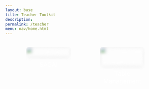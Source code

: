 ```yaml
---
layout: base 
title: Teacher Toolkit
description: 
permalink: /teacher
menu: nav/home.html
---
```


<div class="toolkit-buttons">
  <a href="{{site.baseurl}}/teacher/sagai" class="toolkit-button" data-description="Tired of opening ChatGPT all day everyday? Want an AI companion with you on the site that helps you study for CSA? Look no further! Here you can use AI to generate hacks for practice, grade your hack answers and get feedback, and ask questions to your follow classmates and teachers!">
    <img src="{{site.baseurl}}/images/toolkit-nav-buttons/sagai.png" alt="SAGAI" />
    <span class="button-name">SAGAI</span>
    <div class="description">
      <p>Tired of opening ChatGPT all day everyday? Want an AI companion with you on the site that helps you study for CSA? Look no further! Here you can use AI to generate hacks for practice, grade your hack answers and get feedback, and ask questions to your follow classmates and teachers!</p>
    </div>
  </a>
  <a href = "{{site.baseurl}}/teacher-toolkit/period1" class="toolkit-button" data-description="View and manage student seating arrangements across all periods of our AP CSA class. Track the progress of each team, monitor tasks assigned to individuals at each table, and gain insights into each student’s GitHub activity, including their number of commits, issues, and more!">
    <img src="{{site.baseurl}}/images/toolkit-nav-buttons/studentmanagement.png" alt="StudentManagement"/>
    <span class="button-name">Table Management</span>
    <div class="description">
      <p>View and manage student seating arrangements across all periods of our AP CSA class. Track the progress of each team, monitor tasks assigned to individuals at each table, and gain insights into each student’s GitHub activity, including their number of commits, issues, and more!</p>
    </div>
  </a>
</div>

  <style>
  .toolkit-buttons {
    display: flex;
    justify-content: space-around;
    align-items: flex-start;
    height: 100vh;
    margin: 0;
    padding: 20px;
  }

  .toolkit-button {
    width: 30%;
    height: auto;
    background-color: transparent;
    color: white;
    font-size: 1.5rem;
    border: none;
    border-radius: 8px;
    cursor: pointer;
    position: relative;
    overflow: hidden;
    transition: all 0.3s ease;
    display: flex;
    flex-direction: column;
    justify-content: flex-start;
    align-items: center;
    text-align: center;
    text-decoration: none;
    padding-bottom: 20px;
  }

  .toolkit-button img {
    width: 100%;
    height: auto;
    object-fit: cover;
    border-radius: 8px;
    filter: blur(5px);
    transition: filter 0.3s ease, transform 0.3s ease;
  }

  .toolkit-button .button-name {
    position: relative;
    z-index: 1;
    font-size: 1.2rem;
    margin: 10px 0;
  }

  .toolkit-button .description {
    opacity: 0;
    position: relative;
    background: none
    color: white;
    padding: 10px;
    text-align: center;
    transition: opacity 0.3s ease, transform 0.3s ease;
    white-space: normal;
    width: 100%;
    z-index: 1;
    font-size: 0.8rem;
    margin-top: 10px;
  }

  .toolkit-button:hover {
    transform: scale(1.1);
  }

  .toolkit-button:hover img {
    filter: blur(0);
  }

  .toolkit-button:hover .description {
    opacity: 1;
    transform: translateY(10px);
  }
</style>